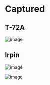 
# Captured

## T-72A

![image](https://user-images.githubusercontent.com/34960418/159457562-fe148bb3-ff3a-4158-994f-2eacd994662a.png)




## Irpin

![image](https://user-images.githubusercontent.com/34960418/159457677-81d12087-de85-4a0d-bda8-b9b8e6af188a.png)

![image](https://user-images.githubusercontent.com/34960418/159457614-76c37afe-14e4-43fb-adb1-d7fbf83e47cc.png)

